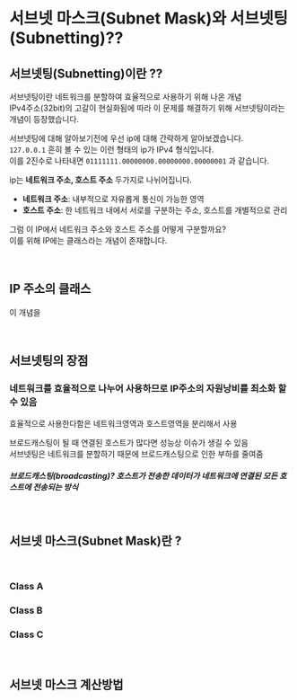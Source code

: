 # **서브넷 마스크(Subnet Mask)와 서브넷팅(Subnetting)??**

## **서브넷팅(Subnetting)이란 ??**

서브넷팅이란 네트워크를 분할하여 효율적으로 사용하기 위해 나온 개념  
IPv4주소(32bit)의 고갈이 현실화됨에 따라 이 문제를 해결하기 위해 서브넷팅이라는 개념이 등장했습니다.  

서브넷팅에 대해 알아보기전에 우선 ip에 대해 간략하게 알아보겠습니다.  
`127.0.0.1` 흔히 볼 수 있는 이런 형태의 ip가 IPv4 형식입니다.  
이를 2진수로 나타내면 `01111111.00000000.00000000.00000001` 과 같습니다.  

ip는 __네트워크 주소, 호스트 주소__ 두가지로 나뉘어집니다.

- __네트워크 주소__: 내부적으로 자유롭게 통신이 가능한 영역
- __호스트 주소__: 한 네트워크 내에서 서로를 구분하는 주소, 호스트를 개별적으로 관리  

그럼 이 IP에서 네트워크 주소와 호스트 주소를 어떻게 구분할까요?  
이를 위해 IP에는 클래스라는 개념이 존재합니다.

<br>

## __IP 주소의 클래스__



이 개념을 

<br>

## **서브넷팅의 장점**

### 네트워크를 효율적으로 나누어 사용하므로 IP주소의 자원낭비를 최소화 할 수 있음
효율적으로 사용한다함은 네트워크영역과 호스트영역을 분리해서 사용

브로드캐스팅이 될 때 연결된 호스트가 많다면 성능상 이슈가 생길 수 있음  
서브넷팅은 네트워크를 분할하기 때문에 브로드캐스팅으로 인한 부하를 줄여줌


##### **브로드캐스팅(broadcasting)**? 호스트가 전송한 데이터가 네트워크에 연결된 모든 호스트에 전송되는 방식

<br>

## **서브넷 마스크(Subnet Mask)란 ?**

<br>

### Class A

### Class B

### Class C

<br>

## **서브넷 마스크 계산방법**
